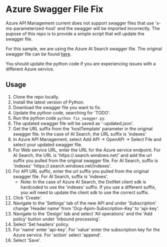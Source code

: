 # Azure Swagger File Fix

Azure API Management current does not support swagger files that use 'x-ms-parameterized-host' and the swagger will be imported incorrectly.  The pupose of this repo is to provide a simple script that will update the swagger file.

For this sample, we are using the Azure AI Search swagger file.  The original swagger file can be found [here](https://raw.githubusercontent.com/Azure/azure-rest-api-specs/master/specification/search/data-plane/Azure.Search/stable/2023-11-01/searchindex.json).

You should update the python code if you are experiencing issues with a different Azure service.

## Usage

1. Clone the repo locally.
1. Install the latest version of Python.
1. Download the swagger file you want to fix.
1. Update the python code, searching for 'TODO'.
1. Run the python code `python fix_swagger.py`.
1. The updated swagger file will be saved as '<inputfile>-updated.json'.
1. Get the URL suffix from the 'hostTemplate' parameter in the original swagger file.  In the case of AI Search, the URL suffix is 'indexes'
1. In Azure API Management, select Add API -> OpenAPI -> Select File and select your updated swagger file.
1. For Web service URL, enter the URL for the Azure service endpoint.  For AI Search, the URL is 'https://<service-name>.search.windows.net/' and add the url suffix you pulled from the original swagger file.  For AI Search, suffix is 'indexes' 'https://<service-name>.search.windows.net/indexes'.
1. For API URL suffic, enter the url suffix you pulled from the original swagger file.  For AI Search, suffix is 'indexes'.
    - Note: In the case of Azure AI Search, the DotNet client sdk is hardcoded to use the 'indexes' suffix.  If you use a different suffix, you will need to update the client sdk to use the correct suffix.
1. Click 'Create'.
1. Navigate to the 'Settings' tab of the new API and under 'Subscription' change 'Header name' from 'Ocp-Apim-Subscription-Key' to 'api-key'.
1. Navigate to the 'Design' tab and select 'All operations' end the 'Add policy' button under 'Inbound processing'.
1. Select 'Set headers' policy.
1. For 'name' enter 'api-key'.  For 'value' enter the subscription key for the Azure service.  For 'action' select 'append'.
1. Select 'Save'.